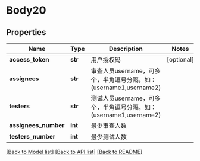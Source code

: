 # Body20

## Properties
Name | Type | Description | Notes
------------ | ------------- | ------------- | -------------
**access_token** | **str** | 用户授权码 | [optional] 
**assignees** | **str** | 审查人员username，可多个，半角逗号分隔，如：(username1,username2) | 
**testers** | **str** | 测试人员username，可多个，半角逗号分隔，如：(username1,username2) | 
**assignees_number** | **int** | 最少审查人数 | 
**testers_number** | **int** | 最少测试人数 | 

[[Back to Model list]](../README.md#documentation-for-models) [[Back to API list]](../README.md#documentation-for-api-endpoints) [[Back to README]](../README.md)

